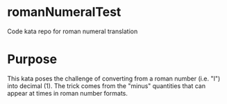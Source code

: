 # romanNumeralTest
Code kata repo for roman numeral translation


# Purpose

This kata poses the challenge of converting from a roman number (i.e. "I") into decimal (1).  The trick comes from the
"minus" quantities that can appear at times in roman number formats.